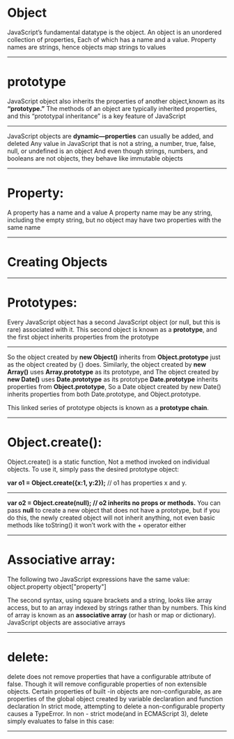﻿---
marp: true
---
# Object
JavaScript’s fundamental datatype is the object.
An object is an unordered collection of properties, 
Each of which has a name and a value.
Property names are strings, hence objects map strings to values

---
# prototype
JavaScript object also inherits the properties of another object,known as its **“prototype.”**
The methods of an object are typically inherited properties, and this “prototypal inheritance” is a key feature of JavaScript

---
JavaScript objects are **dynamic—properties** can usually be added, and deleted
Any value in JavaScript that is not a string, a number, true, false, null, or undefined is an object
And even though strings, numbers, and booleans are not objects, they behave like immutable objects

---
# Property:
A property has a name and a value
A property name may be any string, including the empty string, 
but no object may have two properties with the same name

---
# Creating Objects <!--fit-->

---
# Prototypes:
Every JavaScript object has a second JavaScript object (or null, but this is rare) associated with it.
This second object is known as a **prototype**, and the first object inherits properties from the prototype

---
So the object created by **new Object()** inherits from **Object.prototype** just as the object created by {} does. 
Similarly, the object created by **new Array()** uses **Array.prototype** as its prototype, and
The object created by **new Date()** uses **Date.prototype** as its prototype
**Date.prototype** inherits properties from **Object.prototype**, 
So a Date object created by new Date() inherits properties from both Date.prototype, and Object.prototype. 

This linked series of prototype objects is known as a **prototype chain**.

---
# Object.create():
Object.create() is a static function, 
Not a method invoked on individual objects. 
To use it, simply pass the desired prototype object:

**var o1 = Object.create({x:1, y:2});** // o1 has properties x and y.

---
**var o2 = Object.create(null); // o2 inherits no props or methods.** 
You can pass **null** to create a new object that does not have a prototype, 
but if you do this, the newly created object will not inherit anything, 
not even basic methods like toString() 
it won’t work with the + operator either

---
# Associative array:
The following two JavaScript expressions have the same value:
	object.property
	object["property"]

The second syntax, using square brackets and a string, looks like array access, 
but to an array indexed by strings rather than by numbers.
This kind of array is known as an **associative array** (or hash or map or dictionary).
JavaScript objects are associative arrays

---
# delete:
delete does not remove properties that have a configurable attribute of false.
Though it will remove configurable properties of non extensible objects.
Certain properties of built -in objects are non-configurable, as are properties of the global object created by variable declaration and function declaration
In strict mode, attempting to delete a non-configurable property causes a TypeError.
In non - strict mode(and in ECMAScript 3), delete simply evaluates to false in this case:

---

